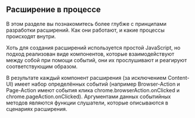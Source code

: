 ## Расширение в процессе

В этом разделе вы познакомитесь более глубже с принципами разработки расширений. Как они работают, и какие процессы происходят внутри.

Хоть для создания расширений используется простой JavaScript, но подход реализован виде компонентов, которые взаимодействуют между собой при помощи событий, они их прослушивают и реагируют соответствующим образом. 

В результате каждый компонент расширения \(за исключением Content-UI\) имеет набор определённых событий \(например Browser-Action и Page-Action имеют события клика chrome.browserAction.onClicked и chrome.pageAction.onClicked\). Аргументами данных событийных методов являются функции слушатели, которые описываются в сценариях расширения.



